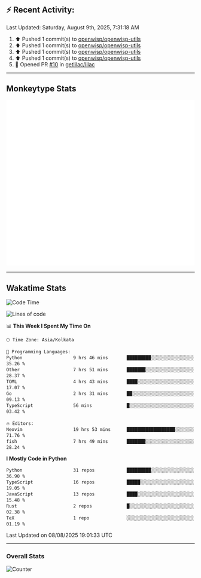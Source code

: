 ## :zap: Recent Activity:
<!--RECENT_ACTIVITY:last_update-->
Last Updated: Saturday, August 9th, 2025, 7:31:18 AM
<!--RECENT_ACTIVITY:last_update_end-->
<!--RECENT_ACTIVITY:start-->
1. ⬆️ Pushed 1 commit(s) to [openwisp/openwisp-utils](https://github.com/openwisp/openwisp-utils)<br>
2. ⬆️ Pushed 1 commit(s) to [openwisp/openwisp-utils](https://github.com/openwisp/openwisp-utils)<br>
3. ⬆️ Pushed 1 commit(s) to [openwisp/openwisp-utils](https://github.com/openwisp/openwisp-utils)<br>
4. ⬆️ Pushed 1 commit(s) to [openwisp/openwisp-utils](https://github.com/openwisp/openwisp-utils)<br>
5. 💪 Opened PR [#10](https://github.com/getlilac/lilac/pull/10) in [getlilac/lilac](https://github.com/getlilac/lilac)<br>
<!--RECENT_ACTIVITY:end-->

---

## Monkeytype Stats
<a href="https://monkeytype.com/profile/dhanus">
  <img src="https://raw.githubusercontent.com/Dhanus3133/Dhanus3133/monkeytype/monkeytype-lb.svg" alt="Monkeytype Profile" />
</a>

---

## Wakatime Stats
<!--START_SECTION:waka-->
![Code Time](http://img.shields.io/badge/Code%20Time-2%2C925%20hrs%2019%20mins-blue)

![Lines of code](https://img.shields.io/badge/From%20Hello%20World%20I%27ve%20Written-4.8%20million%20lines%20of%20code-blue)

📊 **This Week I Spent My Time On** 

```text
🕑︎ Time Zone: Asia/Kolkata

💬 Programming Languages: 
Python                   9 hrs 46 mins       █████████░░░░░░░░░░░░░░░░   35.26 % 
Other                    7 hrs 51 mins       ███████░░░░░░░░░░░░░░░░░░   28.37 % 
TOML                     4 hrs 43 mins       ████░░░░░░░░░░░░░░░░░░░░░   17.07 % 
Go                       2 hrs 31 mins       ██░░░░░░░░░░░░░░░░░░░░░░░   09.13 % 
TypeScript               56 mins             █░░░░░░░░░░░░░░░░░░░░░░░░   03.42 % 

🔥 Editors: 
Neovim                   19 hrs 53 mins      ██████████████████░░░░░░░   71.76 % 
fish                     7 hrs 49 mins       ███████░░░░░░░░░░░░░░░░░░   28.24 % 
```

**I Mostly Code in Python** 

```text
Python                   31 repos            █████████░░░░░░░░░░░░░░░░   36.90 % 
TypeScript               16 repos            █████░░░░░░░░░░░░░░░░░░░░   19.05 % 
JavaScript               13 repos            ████░░░░░░░░░░░░░░░░░░░░░   15.48 % 
Rust                     2 repos             █░░░░░░░░░░░░░░░░░░░░░░░░   02.38 % 
TeX                      1 repo              ░░░░░░░░░░░░░░░░░░░░░░░░░   01.19 % 
```




 Last Updated on 08/08/2025 19:01:33 UTC
<!--END_SECTION:waka-->
---

### Overall Stats

<img src="https://moe-counter.glitch.me/get/@Dhanus3133?theme=asoul" alt="Counter" />
